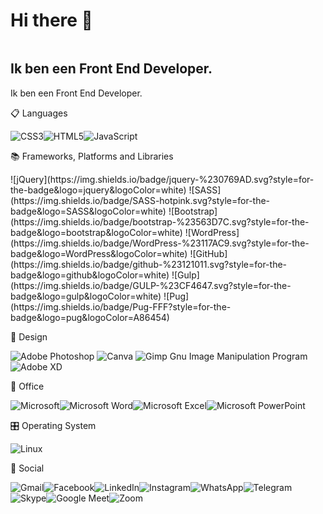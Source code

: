 # Hi there 👋

<img src="./working-abroad.png" alt="">
<h2 text-align="center">Ik ben een Front End Developer.</h2>
<p text-align="center">Ik ben een Front End Developer.</p>
 <p text-align="center">📋 Languages</p>
 
![CSS3](https://img.shields.io/badge/css3-%231572B6.svg?style=for-the-badge&logo=css3&logoColor=white)![HTML5](https://img.shields.io/badge/html5-%23E34F26.svg?style=for-the-badge&logo=html5&logoColor=white)![JavaScript](https://img.shields.io/badge/javascript-%23323330.svg?style=for-the-badge&logo=javascript&logoColor=%23F7DF1E)

<p text-align="center">📚 Frameworks, Platforms and Libraries</p>
![jQuery](https://img.shields.io/badge/jquery-%230769AD.svg?style=for-the-badge&logo=jquery&logoColor=white)
![SASS](https://img.shields.io/badge/SASS-hotpink.svg?style=for-the-badge&logo=SASS&logoColor=white)
![Bootstrap](https://img.shields.io/badge/bootstrap-%23563D7C.svg?style=for-the-badge&logo=bootstrap&logoColor=white)
![WordPress](https://img.shields.io/badge/WordPress-%23117AC9.svg?style=for-the-badge&logo=WordPress&logoColor=white)
![GitHub](https://img.shields.io/badge/github-%23121011.svg?style=for-the-badge&logo=github&logoColor=white)
![Gulp](https://img.shields.io/badge/GULP-%23CF4647.svg?style=for-the-badge&logo=gulp&logoColor=white)
![Pug](https://img.shields.io/badge/Pug-FFF?style=for-the-badge&logo=pug&logoColor=A86454)

<p text-align="center">🎨 Design</p>

![Adobe Photoshop](https://img.shields.io/badge/adobe%20photoshop-%2331A8FF.svg?style=for-the-badge&logo=adobe%20photoshop&logoColor=white)
![Canva](https://img.shields.io/badge/Canva-%2300C4CC.svg?style=for-the-badge&logo=Canva&logoColor=white)
![Gimp Gnu Image Manipulation Program](https://img.shields.io/badge/Gimp-657D8B?style=for-the-badge&logo=gimp&logoColor=FFFFFF)
![Adobe XD](https://img.shields.io/badge/Adobe%20XD-470137?style=for-the-badge&logo=Adobe%20XD&logoColor=#FF61F6)

<p text-align="center">🏢 Office</p>

![Microsoft](https://img.shields.io/badge/Microsoft-0078D4?style=for-the-badge&logo=microsoft&logoColor=white)![Microsoft Word](https://img.shields.io/badge/Microsoft_Word-2B579A?style=for-the-badge&logo=microsoft-word&logoColor=white)![Microsoft Excel](https://img.shields.io/badge/Microsoft_Excel-217346?style=for-the-badge&logo=microsoft-excel&logoColor=white)![Microsoft PowerPoint](https://img.shields.io/badge/Microsoft_PowerPoint-B7472A?style=for-the-badge&logo=microsoft-powerpoint&logoColor=white)

<p text-align="center">🎛️ Operating System<p>

![Linux](https://img.shields.io/badge/Linux-FCC624?style=for-the-badge&logo=linux&logoColor=black)

<p text-align="center">💬 Social<p>

![Gmail](https://img.shields.io/badge/Gmail-D14836?style=for-the-badge&logo=gmail&logoColor=white)![Facebook](https://img.shields.io/badge/Facebook-%231877F2.svg?style=for-the-badge&logo=Facebook&logoColor=white)![LinkedIn](https://img.shields.io/badge/linkedin-%230077B5.svg?style=for-the-badge&logo=linkedin&logoColor=white)![Instagram](https://img.shields.io/badge/Instagram-%23E4405F.svg?style=for-the-badge&logo=Instagram&logoColor=white)![WhatsApp](https://img.shields.io/badge/WhatsApp-25D366?style=for-the-badge&logo=whatsapp&logoColor=white)![Telegram](https://img.shields.io/badge/Telegram-2CA5E0?style=for-the-badge&logo=telegram&logoColor=white)![Skype](https://img.shields.io/badge/Skype-%2300AFF0.svg?style=for-the-badge&logo=Skype&logoColor=white)![Google Meet](https://img.shields.io/badge/Google%20Meet-00897B?style=for-the-badge&logo=google-meet&logoColor=white)![Zoom](https://img.shields.io/badge/Zoom-2D8CFF?style=for-the-badge&logo=zoom&logoColor=white)
